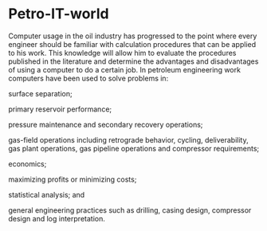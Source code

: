 # Petro-IT-world

Computer usage in the oil industry has progressed to the point where every engineer should be familiar with calculation procedures that can be applied to his work. This knowledge will allow him to evaluate the procedures published in the literature and determine the advantages and disadvantages of using a computer to do a certain job. In petroleum engineering work computers have been used to solve problems in:

surface separation;

primary reservoir performance;

pressure maintenance and secondary recovery operations;

gas-field operations including retrograde behavior, cycling, deliverability, gas plant operations, gas pipeline operations and compressor requirements;

economics;

maximizing profits or minimizing costs;

statistical analysis; and

general engineering practices such as drilling, casing design, compressor design and log interpretation.
